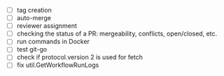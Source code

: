 - [ ] tag creation
- [ ] auto-merge
- [ ] reviewer assignment
- [ ] checking the status of a PR: mergeability, conflicts, open/closed, etc.
- [ ] run commands in Docker
- [ ] test git-go
- [ ] check if protocol.version 2 is used for fetch
- [ ] fix util.GetWorkflowRunLogs
